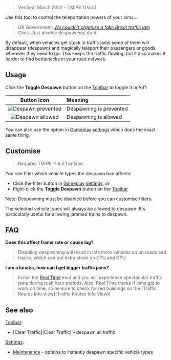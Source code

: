 > Verified: March 2022 - TM:PE 11.6.5.1

Use this tool to control the teleportation powers of your cims...

> UK Government: [*We couldn't organise a fake Brexit traffic jam*](https://www.thepoke.co.uk/2019/01/07/a-fake-traffic-jam-on-an-airfield-in-kent-is-peak-brexit/)  
> Cims: *Just disable despawning, duh!*

By default, when vehicles get stuck in traffic jams some of them will disappear (despawn) and magically teleport their passengers or goods wherever they need to go. This keeps the traffic flowing, but it also makes it harder to find bottlenecks in your road network.

## Usage

Click the **Toggle Despawn** button on the [Toolbar](Toolbar) to toggle it on/off:

|Button Icon|Meaning|
|:---:|:---|
|![Despawn prevented](https://imgur.com/gdnZLHp.png)|Despawning is prevented|
|![Despawn allowed](https://imgur.com/SEBGRVX.png)|Despawning is allowed|

You can also use the option in [Gameplay](Gameplay) [settings](settings) which does the exact same thing.

## Customise

> Requires TM:PE 11.6.5.1 or later.

You can filter which vehicle types the despawn ban affects:

* Click the filter button in [Gameplay](Gameplay) [settings](settings), or
* Right-click the **Toggle Despawn** button on the [Toolbar](Toolbar)

Note: Despawning must be disabled before you can customise filters.

The selected vehicle types will always be allowed to despawn. It's particularly useful for allowing jammed trains to despawn.

## FAQ

**Does this affect frame rate or cause lag?**
> Disabling despawning will result in lots more vehicles on on roads and tracks, which can put extra strain on CPU and GPU.

**I am a lunatic, how can I get bigger traffic jams?**
> Install the [Real Time](https://steamcommunity.com/sharedfiles/filedetails/?id=1420955187) mod and you will experience spectacular traffic jams during rush hour periods. Also, Real Time tracks if cims get to work on time, so be sure to check for red buildings on the [Traffic Routes Info View](Traffic Routes Info View)!

## See also

[Toolbar](Toolbar):

* [Clear Traffic](Clear Traffic) - despawn all traffic

[Settings](Settings):

* [Maintenance](Maintenance) - options to instantly despawn specific vehicle types